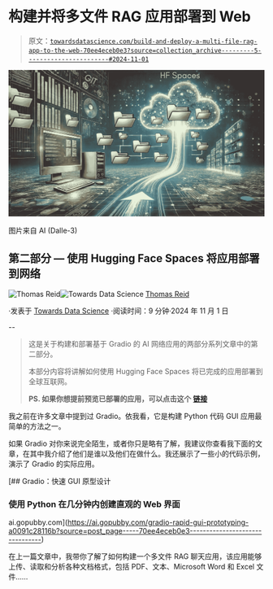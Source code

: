 # 构建并将多文件 RAG 应用部署到 Web

> 原文：[`towardsdatascience.com/build-and-deploy-a-multi-file-rag-app-to-the-web-70ee4eceb0e3?source=collection_archive---------5-----------------------#2024-11-01`](https://towardsdatascience.com/build-and-deploy-a-multi-file-rag-app-to-the-web-70ee4eceb0e3?source=collection_archive---------5-----------------------#2024-11-01)

![](img/91f82c175d18f1ac2468a080f7e79b83.png)

图片来自 AI (Dalle-3)

## 第二部分 — 使用 Hugging Face Spaces 将应用部署到网络

[](https://medium.com/@thomas_reid?source=post_page---byline--70ee4eceb0e3--------------------------------)![Thomas Reid](https://medium.com/@thomas_reid?source=post_page---byline--70ee4eceb0e3--------------------------------)[](https://towardsdatascience.com/?source=post_page---byline--70ee4eceb0e3--------------------------------)![Towards Data Science](https://towardsdatascience.com/?source=post_page---byline--70ee4eceb0e3--------------------------------) [Thomas Reid](https://medium.com/@thomas_reid?source=post_page---byline--70ee4eceb0e3--------------------------------)

·发表于 [Towards Data Science](https://towardsdatascience.com/?source=post_page---byline--70ee4eceb0e3--------------------------------) ·阅读时间：9 分钟·2024 年 11 月 1 日

--

> 这是关于构建和部署基于 Gradio 的 AI 网络应用的两部分系列文章中的第二部分。
> 
> 本部分内容将讲解如何使用 Hugging Face Spaces 将已完成的应用部署到全球互联网。
> 
> **PS. 如果你想提前预览已部署的应用，可以点击这个** [**链接**](https://huggingface.co/spaces/taupirho/gradio_multi_file_rag)

我之前在许多文章中提到过 Gradio。依我看，它是构建 Python 代码 GUI 应用最简单的方法之一。

如果 Gradio 对你来说完全陌生，或者你只是略有了解，我建议你查看我下面的文章，在其中我介绍了他们是谁以及他们在做什么。我还展示了一些小的代码示例，演示了 Gradio 的实际应用。

[](https://ai.gopubby.com/gradio-rapid-gui-prototyping-a0091c28116b?source=post_page-----70ee4eceb0e3--------------------------------) [## Gradio：快速 GUI 原型设计

### 使用 Python 在几分钟内创建直观的 Web 界面

ai.gopubby.com](https://ai.gopubby.com/gradio-rapid-gui-prototyping-a0091c28116b?source=post_page-----70ee4eceb0e3--------------------------------)

在上一篇文章中，我带你了解了如何构建一个多文件 RAG 聊天应用，该应用能够上传、读取和分析各种文档格式，包括 PDF、文本、Microsoft Word 和 Excel 文件……
